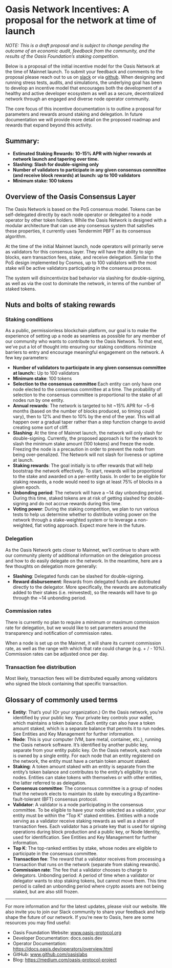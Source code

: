 # Oasis Network Incentives: A proposal for the network at time of launch

*NOTE: This is a draft proposal and is subject to change pending the outcome of an economic audit, feedback from the community, and the results of the Oasis Foundation’s staking competition.* 

Below is a proposal of the initial incentive model for the Oasis Network at the time of Mainnet launch. To submit your feedback and comments to the proposal please reach out to us on [slack](www.oasis-protocol.org/slack) or via [github](https://github.com/oasislabs/docs). When designing and running stress tests, audits, and simulations, the underlying goal has been to develop an incentive model that encourages both the development of a healthy and active developer ecosystem as well as a secure, decentralized network through an engaged and diverse node operator community.

The core focus of this incentive documentation is to outline a proposal for parameters and rewards around staking and delegation. In future documentation we will provide more detail on the proposed roadmap and rewards that expand beyond this activity.

## Summary:

* **Estimated Staking Rewards: 10-15% APR with higher rewards at network launch and tapering over time.**
* **Slashing: Slash for double-signing only**
* **Number of validators to participate in any given consensus committee (and receive block rewards) at launch: up to 100 validators**
* **Minimum stake: 100 tokens**

## Overview of the Oasis Consensus Layer
The Oasis Network is based on the PoS consensus model. Tokens can be self-delegated directly by each node operator or delegated to a node operator by other token holders. While the Oasis Network is designed with a modular architecture that can use any consensus system that satisfies these properties, it currently uses Tendermint PBFT as its consensus algorithm. 

At the time of the initial Mainnet launch, node operators will primarily serve as validators for this consensus layer. They will have the ability to sign blocks, earn transaction fees, stake, and receive delegation. Similar to the PoS design implemented by Cosmos, up to 100 validators with the most stake will be active validators participating in the consensus process. 

The system will disincentivize bad behavior via slashing for double-signing, as well as via the cost to dominate the network, in terms of the number of staked tokens. 

## Nuts and bolts of staking rewards

### Staking conditions
As a public, permissionless blockchain platform, our goal is to make the experience of setting up a node as seamless as possible for any member of our community who wants to contribute to the Oasis Network. To that end, we’ve put a lot of thought into ensuring our staking conditions minimize barriers to entry and encourage meaningful engagement on the network. A few key parameters:
* **Number of validators to participate in any given consensus committee at launch:**: Up to 100 validators
* **Minimum stake**: 100 tokens
* **Selection to the consensus committee**:Each entity can only have one node elected to the consensus committee at a time. The probability of selection to the consensus committee is proportional to the stake of all nodes run by one entity.
* **Annual rewards**: The network is targeted to hit  ~15% APR for ~5-6 months (based on the number of blocks produced, so timing could vary), then to 12% and then to 10% by the end of the year. This will all happen over a gradual taper rather than a step function change to avoid creating some sort of cliff. 
* **Slashing**: At the time of Mainnet launch, the network will only slash for double-signing. Currently, the proposed approach is for the network to slash the minimum stake amount (100 tokens) and freeze the node. Freezing the node is a precaution in order to prevent the node from being over-penalized. The Network will not slash for liveness or uptime at launch.
* **Staking rewards**: The goal initially is to offer rewards that will help bootstrap the network effectively. To start, rewards will be proportional to the stake and awarded on a per-entity basis. In order to be eligible for staking rewards, a node would need to sign at least 75% of blocks in a given epoch.
* **Unbonding period**: The network will have a ~14 day unbonding period. During this time, staked tokens are at risk of getting slashed for double-signing and do not accrue rewards during this time.
* **Voting power**: During the staking competition, we plan to run various tests to help us determine whether to distribute voting power on the network through a stake-weighted system or to leverage a non-weighted, flat voting approach. Expect more here in the future.

### Delegation
As the Oasis Network gets closer to Mainnet, we’ll continue to share with our community plenty of additional information on the delegation process and how to do easily delegate on the network. In the meantime, here are a few thoughts on delegation more generally:
* **Slashing**: Delegated funds can be slashed for double-signing.
* **Reward disbursement**: Rewards from delegated funds are distributed directly to the delegator. More specifically, the rewards are automatically added to their stakes (i.e. reinvested), so the rewards will have to go through the ~14 unbonding period.

### Commission rates
There is currently no plan to require a minimum or maximum commission rate for delegation, but we would like to set parameters around the transparency and notification of commission rates. 

When a node is set up on the Mainnet, it will share its current commission rate, as well as the range with which that rate could change (e.g. + / - 10%). Commission rates can be adjusted once per day.

### Transaction fee distribution
Most likely, transaction fees will be distributed equally among validators who signed the block containing that specific transaction.

## Glossary of commonly used terms
* **Entity**: That’s you! (Or your organization.) On the Oasis network, you’re identified by your public key. Your private key controls your wallet, which maintains a token balance. Each entity can also have a token amount staked, which is a separate balance that permits it to run nodes. See Entities and Key Management for further information.
* **Node**: This is your computer (VM, bare metal, container, etc.), running the Oasis network software. It’s identified by another public key, separate from your entity public key. On the Oasis network, each node is owned by a single entity. For each node that an entity registered on the network, the entity must have a certain token amount staked.
* **Staking**: A token amount staked with an entity is separate from the entity’s token balance and contributes to the entity’s eligibility to run nodes. Entities can stake tokens with themselves or with other entities, the latter referred to as delegation.
* **Consensus committee**: The consensus committee is a group of nodes that the network elects to maintain its state by executing a Byzantine-fault-tolerant (BFT) consensus protocol.
* **Validator**: A validator is a node participating in the consensus committee. To be eligible to have your node selected as a validator, your entity must be within the “Top K” staked entities. Entities with a node serving as a validator receive staking rewards as well as a share of transaction fees. Each validator has a private key that is used for signing operations during block production and a public key, or Node Identity, used for identification. See Entities and Key Management for further information.
* **Top K**: The top-ranked entities by stake, whose nodes are eligible to participate in the consensus committee.
* **Transaction fee**: The reward that a validator receives from processing a transaction that runs on the network (separate from staking rewards).
* **Commission rate**: The fee that a validator chooses to charge to delegators.
Unbonding period: A period of time when a validator or delegator wants to stop staking tokens, but cannot move them. This time period is called an unbonding period where crypto assets are not being staked, but are also still frozen.

*****
For more information and for the latest updates, please visit our website. We also invite you to join our Slack community to share your feedback and help shape the future of our network. 
If you’re new to Oasis, here are some resources you may find useful:
* Oasis Foundation Website: www.oasis-protocol.org 
* Developer Documentation: docs.oasis.dev
* Operator Documentation: https://docs.oasis.dev/operators/overview.html
* GitHub: www.github.com/oasislabs
* Blog: https://medium.com/oasis-protocol-project
